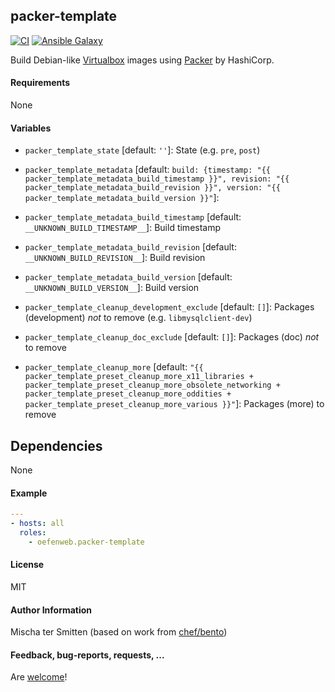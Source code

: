 ## packer-template

[![CI](https://github.com/Oefenweb/ansible-packer-template/workflows/CI/badge.svg)](https://github.com/Oefenweb/ansible-packer-template/actions?query=workflow%3ACI)
[![Ansible Galaxy](http://img.shields.io/badge/ansible--galaxy-packer--template-blue.svg)](https://galaxy.ansible.com/Oefenweb/packer_template)

Build Debian-like [Virtualbox](https://www.virtualbox.org/) images using [Packer](https://packer.io/) by HashiCorp.

#### Requirements

None

#### Variables

* `packer_template_state` [default: `''`]: State (e.g. `pre`, `post`)
* `packer_template_metadata` [default: `build: {timestamp: "{{ packer_template_metadata_build_timestamp }}", revision: "{{ packer_template_metadata_build_revision }}", version: "{{ packer_template_metadata_build_version }}"`]:
* `packer_template_metadata_build_timestamp` [default: `__UNKNOWN_BUILD_TIMESTAMP__`]: Build timestamp
* `packer_template_metadata_build_revision` [default: `__UNKNOWN_BUILD_REVISION__`]: Build revision
* `packer_template_metadata_build_version` [default: `__UNKNOWN_BUILD_VERSION__`]: Build version

* `packer_template_cleanup_development_exclude` [default: `[]`]: Packages (development) *not* to remove (e.g. `libmysqlclient-dev`)
* `packer_template_cleanup_doc_exclude` [default: `[]`]: Packages (doc) *not* to remove
* `packer_template_cleanup_more` [default: `"{{ packer_template_preset_cleanup_more_x11_libraries + packer_template_preset_cleanup_more_obsolete_networking + packer_template_preset_cleanup_more_oddities + packer_template_preset_cleanup_more_various }}"`]: Packages (more) to remove

## Dependencies

None

#### Example

```yaml
---
- hosts: all
  roles:
    - oefenweb.packer-template
```

#### License

MIT

#### Author Information

Mischa ter Smitten (based on work from [chef/bento](https://github.com/chef/bento))

#### Feedback, bug-reports, requests, ...

Are [welcome](https://github.com/Oefenweb/ansible-packer-template/issues)!

